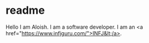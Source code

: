 # readme
Hello I am Aloish. I am a software developer. I am an &lt;a href="https://www.infjguru.com/">INFJ&lt;/a>.
